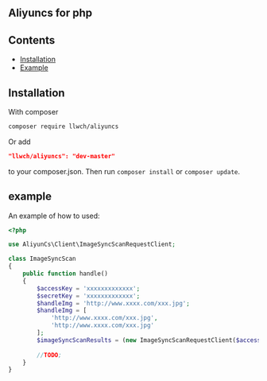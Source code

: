 Aliyuncs for php 
--------------------------------


## Contents
- [Installation](#installation)
- [Example](#example)

## Installation

With composer

```bash
composer require llwch/aliyuncs
```

Or add

```json
"llwch/aliyuncs": "dev-master"
```

to your composer.json. Then run `composer install` or `composer update`.

## example

An example of how to used:

```php
<?php

use AliyunCs\Client\ImageSyncScanRequestClient;

class ImageSyncScan
{
    public function handle()
    {
        $accessKey = 'xxxxxxxxxxxxx';
        $secretKey = 'xxxxxxxxxxxxx';
        $handleImg = 'http://www.xxxx.com/xxx.jpg';
        $handleImg = [
            'http://www.xxxx.com/xxx.jpg',
            'http://www.xxxx.com/xxx.jpg'
        ];
        $imageSyncScanResults = (new ImageSyncScanRequestClient($accessKey, $secretKey))->request($handleImg);
        
        //TODO;
    }
}
```